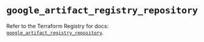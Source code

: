 # `google_artifact_registry_repository`

Refer to the Terraform Registry for docs: [`google_artifact_registry_repository`](https://registry.terraform.io/providers/hashicorp/google/5.38.0/docs/resources/artifact_registry_repository).
